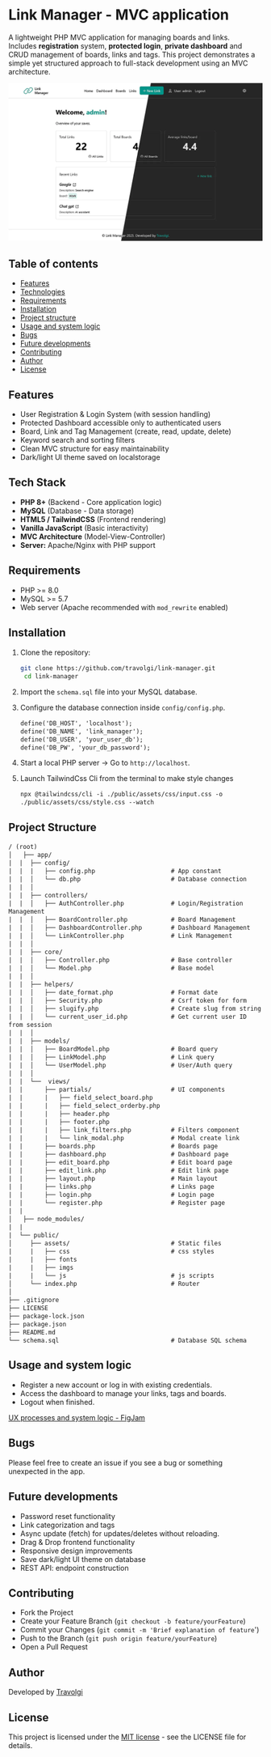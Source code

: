 # Link Manager - MVC application 

A lightweight PHP MVC application for managing boards and links.  
Includes **registration** system, **protected login**, **private dashboard** and CRUD management of boards, links and tags.
This project demonstrates a simple yet structured approach to full-stack development using an MVC architecture.

![Link Manager App](./screenshot.webp)

## Table of contents

- [Features](#features)
- [Technologies](#technologies)
- [Requirements](#requirements)
- [Installation](#installation)
- [Project structure](#project-structure)
- [Usage and system logic](#usage-and-system-logic)
- [Bugs](#bugs)
- [Future developments](#future-developments)
- [Contributing](#contributing)
- [Author](#author)
- [License](#license)


## Features

- User Registration & Login System (with session handling)
- Protected Dashboard accessible only to authenticated users
- Board, Link and Tag Management (create, read, update, delete)
- Keyword search and sorting filters
- Clean MVC structure for easy maintainability
- Dark/light UI theme saved on localstorage


## Tech Stack

- **PHP 8+** (Backend - Core application logic)
- **MySQL** (Database - Data storage)
- **HTML5 / TailwindCSS** (Frontend rendering)
- **Vanilla JavaScript** (Basic interactivity)
- **MVC Architecture** (Model-View-Controller)  
- **Server:** Apache/Nginx with PHP support


## Requirements

- PHP >= 8.0
- MySQL >= 5.7
- Web server (Apache recommended with `mod_rewrite` enabled)


## Installation

1. Clone the repository:
   ```bash
   git clone https://github.com/travolgi/link-manager.git
	cd link-manager
   ```

2. Import the `schema.sql` file into your MySQL database.

3. Configure the database connection inside `config/config.php`.
	```
	define('DB_HOST', 'localhost');
	define('DB_NAME', 'link_manager');
	define('DB_USER', 'your_user_db');
	define('DB_PW', 'your_db_password');
	```

4. Start a local PHP server -> Go to `http://localhost`.

5. Launch TailwindCss Cli from the terminal to make style changes 
	```
	npx @tailwindcss/cli -i ./public/assets/css/input.css -o ./public/assets/css/style.css --watch
	```


## Project Structure

```
/ (root)
│	├── app/
|  |  ├── config/
|  |  |   ├── config.php                     # App constant
|  |  │   └── db.php                         # Database connection
|  |  │
|  |  ├── controllers/
|  |  │   ├── AuthController.php             # Login/Registration Management
|  |  │   ├── BoardController.php            # Board Management
|  |  │   ├── DashboardController.php        # Dashboard Management
|  |  │   └── LinkController.php             # Link Management
|  |  │
|  |  ├── core/
|  |  │   ├── Controller.php                 # Base controller
|  |  │   └── Model.php                      # Base model
|  |  │
|  |  ├── helpers/
|  |  │   ├── date_format.php                # Format date
|  |  │   ├── Security.php                   # Csrf token for form
|  |  │   ├── slugify.php                    # Create slug from string
|  |  │   └── current_user_id.php            # Get current user ID from session
|  |  │
|  |  ├── models/
|  |  │   ├── BoardModel.php                 # Board query
|  |  │   ├── LinkModel.php                  # Link query
|  |  │   └── UserModel.php       	         # User/Auth query 
|  |  │
|  |  └──  views/
|  |      ├── partials/                      # UI components
|  |      |   ├── field_select_board.php
|  |      |   ├── field_select_orderby.php
|  |      |   ├── header.php
|  |      |   ├── footer.php
|  |      |   ├── link_filters.php           # Filters component
|  |      |   └── link_modal.php             # Modal create link
|  |      ├── boards.php                     # Boards page
|  |      ├── dashboard.php                  # Dashboard page
|  |      ├── edit_board.php                 # Edit board page
|  |      ├── edit_link.php                  # Edit link page
|  |      ├── layout.php                     # Main layout
|  |      ├── links.php                      # Links page
|  |      ├── login.php                      # Login page
|  |      └── register.php                   # Register page
|  |   
│	├── node_modules/
|  |
|  └── public/
│     ├── assets/                            # Static files
|     |   ├── css                            # css styles
|     |   ├── fonts
|     |   ├── imgs
|     |   └── js                             # js scripts
│     └── index.php                          # Router
│
├── .gitignore
├── LICENSE
├── package-lock.json
├── package.json
├── README.md
└── schema.sql                               # Database SQL schema
```


## Usage and system logic

- Register a new account or log in with existing credentials.
- Access the dashboard to manage your links, tags and boards.
- Logout when finished.

[UX processes and system logic - FigJam](https://www.figma.com/community/file/1550187983633712159)


## Bugs

Please feel free to create an issue if you see a bug or something unexpected in the app.


## Future developments

- Password reset functionality
- Link categorization and tags
- Async update (fetch) for updates/deletes without reloading.
- Drag & Drop frontend functionality 
- Responsive design improvements
- Save dark/light UI theme on database
- REST API: endpoint construction


## Contributing

- Fork the Project
- Create your Feature Branch (`git checkout -b feature/yourFeature`)
- Commit your Changes (`git commit -m 'Brief explanation of feature`')
- Push to the Branch (`git push origin feature/yourFeature`)
- Open a Pull Request


## Author

Developed by [Travolgi](https://github.com/travolgi)


## License

This project is licensed under the [MIT license](https://github.com/travolgi/mini-blog/blob/main/LICENSE) - see the LICENSE file for details.